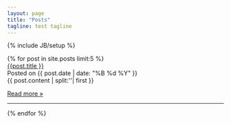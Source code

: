 ```yaml
---
layout: page
title: "Posts"
tagline: test tagline
---
```

{% include JB/setup %}

<div class="posts">
  {% for post in site.posts limit:5 %}
    <div class="post">
      <div class="title"><a href="{{ post.url }}">{{post.title }}</a></div>
      <div class="date">Posted on {{ post.date | date: "%B %d %Y" }}</div>
      <div class="excerpt">{{ post.content | split:'<!--more-->'| first }}</div>
      <p><a href="{{post.url}}">Read more &raquo;</a></p>
    </div>
    <hr />
  {% endfor %}
</div>

